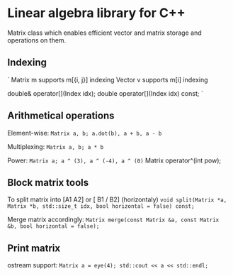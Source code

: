 # Linear algebra library for C++

Matrix class which enables efficient vector and matrix storage and operations on them.

## Indexing
`
Matrix m supports m[{i, j}] indexing
Vector v supports m[i] indexing

double& operator[](Index idx);
double  operator[](Index idx) const;
`

## Arithmetical operations

Element-wise:
`
Matrix a, b;
a.dot(b), a + b, a - b
`

Multiplexing:
`
Matrix a, b;
a * b
`

Power:
`
Matrix a;
a ^ (3), a ^ (-4), a ^ (0)
`
Matrix operator^(int pow);

## Block matrix tools

To split matrix into [A1 A2] or [ B1 / B2] (horizontaly)
`
void split(Matrix *a, Matrix *b, std::size_t idx, bool horizontal = false) const;
`

Merge matrix accordingly:
`
Matrix merge(const Matrix &a, const Matrix &b, bool horizontal = false);
`

## Print matrix

ostream support:
`
Matrix a = eye(4);
std::cout << a << std::endl;
`
